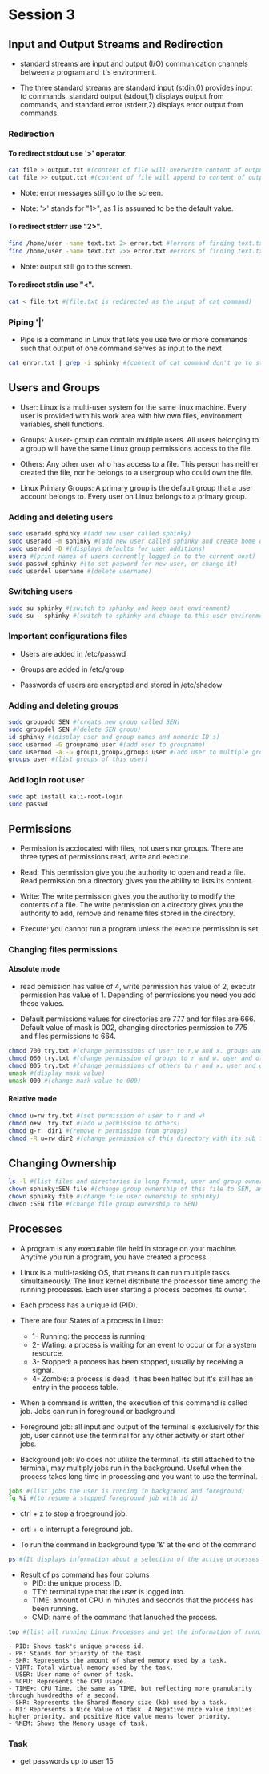 # Session 3 

## Input and Output Streams and Redirection 

- standard streams are input and output (I/O) communication channels between a program and it's environment.

- The three standard streams are standard input (stdin,0) provides input to commands, standard output (stdout,1) displays output from commands, and standard error (stderr,2) displays error output from commands.

### Redirection

#### To redirect stdout use '>' operator.

``` bash
cat file > output.txt #(content of file will overwrite content of output.txt, if output.txt doesn't exit, a new file with this name is created)
cat file >> output.txt #(content of file will append to content of output.txt)
```
- Note: error messages still go to the screen.

- Note: '>' stands for "1>", as 1 is assumed to be the default value.

#### To redirect stderr use "2>".

``` bash
find /home/user -name text.txt 2> error.txt #(errors of finding text.txt in user home dirctory overwrite the content of  error.txt, if error.txt dosen't exist, a new file with this name is created)
find /home/user -name text.txt 2>> error.txt #errors of finding text.txt in user home dirctory append the content of  error.txt)
```
- Note: output still go to the screen.

#### To redirect stdin use "<".

``` bash
cat < file.txt #(file.txt is redirected as the input of cat command)
```

### Piping '|'

- Pipe is a command in Linux that lets you use two or more commands such that output of one command serves as input to the next

``` bash
cat error.txt | grep -i sphinky #(content of cat command don't go to stdout, but it served as input of grep command)                 
```

## Users and Groups

- User: Linux is a multi-user system for the same linux machine. Every user is provided with his work area with hiw own files, environment variables, shell functions.

- Groups: A user- group can contain multiple users. All users belonging to a group will have the same Linux group permissions access to the file. 

- Others: Any other user who has access to a file. This person has neither created the file, nor he belongs to a usergroup who could own the file. 

- Linux Primary Groups: A primary group is the default group that a user account belongs to. Every user on Linux belongs to a primary group.


### Adding and deleting users

```bash
sudo useradd sphinky #(add new user called sphinky)
sudo useradd -m sphinky #(add new user called sphinky and create home dircetory for him)
sudo useradd -D #(displays defaults for user additions)
users #(print names of users currently logged in to the current host)
sudo passwd sphinky #(to set pasword for new user, or change it)
sudo userdel username #(delete username)
```

### Switching users

```bash
sudo su sphinky #(switch to sphinky and keep host environment)
sudo su - sphinky #(switch to sphinky and change to this user environment)
```

### Important configurations files

- Users are added in /etc/passwd

- Groups are added in /etc/group

- Passwords of users are encrypted and stored in /etc/shadow

### Adding and deleting groups

```bash
sudo groupadd SEN #(creats new group called SEN)
sudo groupdel SEN #(delete SEN group)
id sphinky #(display user and group names and numeric ID's)
sudo usermod -G groupname user #(add user to groupname)
sudo usermod -a -G group1,group2,group3 user #(add user to multiple groups)
groups user #(list groups of this user)
```

### Add login root user

```bash
sudo apt install kali-root-login
sudo passwd
```


## Permissions

- Permission is acciocated with files, not users nor groups. There are three types of permissions read, write and execute.

- Read: This permission give you the authority to open and read a file. Read permission on a directory gives you the ability to lists its content.

- Write: The write permission gives you the authority to modify the contents of a file. The write permission on a directory gives you the authority to add, remove and rename files stored in the directory.

- Execute: you cannot run a program unless the execute permission is set.

### Changing files permissions
#### Absolute mode

- read pemission has value of 4, write permission has value of 2, executr permission has value of 1. Depending of permissions you need you add these values.

- Default permissions values for directories are 777 and for files are 666. Default value of mask is 002, changing directories permission to 775 and files permissions to 664. 

```bash
chmod 700 try.txt #(change permissions of user to r,w and x. groups and others don't have any permission)
chmod 060 try.txt #(change permission of groups to r and w. user and others don't have any permission)
chmod 005 try.txt #(change permissions of others to r and x. user and groups don't have any permission)
umask #(display mask value)
umask 000 #(change mask value to 000)

```

#### Relative mode

```bash
chmod u=rw try.txt #(set permission of user to r and w)
chmod o+w  try.txt #(add w permission to others)
chmod g-r  dir1 #(remove r permission from groups)
chmod -R u=rw dir2 #(change permission of this directory with its sub files and directories)
```

## Changing Ownership

```bash
ls -l #(list files and directories in long format, user and group owner also displayed)
chown sphinky:SEN file #(change group ownership of this file to SEN, and user ownership to sphinky)
chown sphinky file #(change file user ownership to sphinky)
chwon :SEN file #(change file group ownership to SEN)
```

## Processes

- A program is any executable file held in storage on your machine. Anytime you run a program, you have created a process.

- Linux is a multi-tasking OS, that means it can run multiple tasks simultaneously. The linux kernel distribute the processor time among the running processes. Each user starting a process becomes its owner. 

- Each process has a unique id (PID).

- There are four States of a process in Linux: 
    - 1- Running: the process is running
    - 2- Wating: a process is waiting for an event to occur or for a system resource.
    - 3- Stopped: a process has been stopped, usually by receiving a signal.
    - 4- Zombie: a process is dead, it has been halted but it's still has an entry in the process table. 

- When a command is written, the execution of this command is called job. Jobs can run in foreground or background

- Foreground job: all input and output of the terminal is exclusively for this job, user cannot use the terminal for any other activity or start other jobs.

- Background job: i/o does not utilize the terminal, its still attached to the terminal, may multiply jobs run in the background. Useful when the process takes long time in processing and you want to use the terminal.

```bash
jobs #(list jobs the user is running in background and foreground)
fg %i #(to resume a stopped foreground job with id i)
```
- ctrl + z to stop a froeground job.

- crtl + c interrupt a foreground job.

- To run the command in background type '&' at the end of the command

```bash
ps #(It displays information about a selection of the active processes on the system)
```
- Result of ps command has four colums
    - PID: the unique process ID.
    - TTY: terminal type that the user is logged into.
    - TIME: amount of CPU in minutes and seconds that the process has been running.
    - CMD: name of the command that lanuched the process.


```bash
top #(list all running Linux Processes and get the information of running tasks, memory, cpu, and swap)
```
	- PID: Shows task's unique process id.
	- PR: Stands for priority of the task.
	- SHR: Represents the amount of shared memory used by a task.
	- VIRT: Total virtual memory used by the task.
	- USER: User name of owner of task.
	- %CPU: Represents the CPU usage.
	- TIME+: CPU Time, the same as TIME, but reflecting more granularity through hundredths of a second.
	- SHR: Represents the Shared Memory size (kb) used by a task.
	- NI: Represents a Nice Value of task. A Negative nice value implies higher priority, and positive Nice value means lower priority.
	- %MEM: Shows the Memory usage of task.

### Task

- get passwords up to user 15



